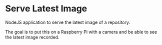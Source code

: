 # Serve Latest Image

NodeJS application to serve the latest image of a repository.

The goal is to put this on a Raspberry Pi with a camera and be able to see the latest image recorded.